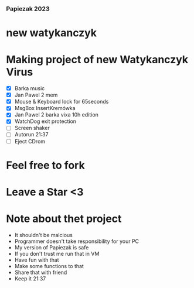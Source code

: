 ### Papiezak 2023
# new watykanczyk

# Making project of new Watykanczyk Virus

- [x] Barka music
- [x] Jan Pawel 2 mem
- [x] Mouse & Keyboard lock for 65seconds
- [x] MsgBox InsertKremówka
- [x] Jan Pawel 2 barka vixa 10h edition  
- [x] WatchDog exit protection
- [ ] Screen shaker
- [ ] Autorun 21:37
- [ ] Eject CDrom

# Feel free to fork
# Leave a Star <3


# Note about thet project

- It shouldn't be malcious
- Programmer doesn't take responsibility for your PC
- My version of Papiezak is safe
- If you don't trust me run that in VM
- Have fun with that
- Make some functions to that
- Share that with friend
- Keep it 21:37 

